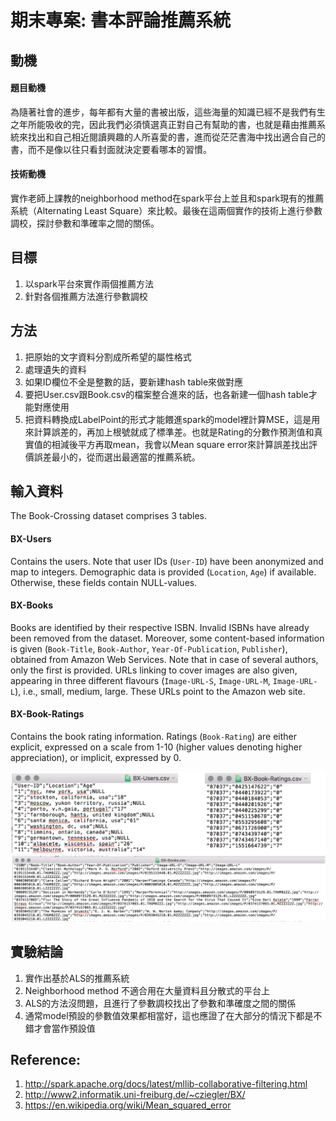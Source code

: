 # 期末專案: 書本評論推薦系統

## 動機

#### 題目動機

為隨著社會的進步，每年都有大量的書被出版，這些海量的知識已經不是我們有生之年所能吸收的完，因此我們必須慎選真正對自己有幫助的書，也就是藉由推薦系統來找出和自己相近閱讀興趣的人所喜愛的書，進而從茫茫書海中找出適合自己的書，而不是像以往只看封面就決定要看哪本的習慣。

#### 技術動機

實作老師上課教的neighborhood method在spark平台上並且和spark現有的推薦系統（Alternating Least Square）來比較。最後在這兩個實作的技術上進行參數調校，探討參數和準確率之間的關係。

## 目標

1. 以spark平台來實作兩個推薦方法
2. 針對各個推薦方法進行參數調校

## 方法

1. 把原始的文字資料分割成所希望的屬性格式
2. 處理遺失的資料
3. 如果ID欄位不全是整數的話，要新建hash table來做對應
4. 要把User.csv跟Book.csv的檔案整合進來的話，也各新建一個hash table才能對應使用
5. 把資料轉換成LabelPoint的形式才能餵進spark的model裡計算MSE，這是用來計算誤差的，再加上根號就成了標準差。也就是Rating的分數作預測值和真實值的相減後平方再取mean，我會以Mean square error來計算誤差找出評價誤差最小的，從而選出最適當的推薦系統。

## 輸入資料

The Book-Crossing dataset comprises 3 tables.

#### BX-Users
Contains the users. Note that user IDs (`User-ID`) have been anonymized and map to integers. Demographic data is provided (`Location`, `Age`) if available. Otherwise, these fields contain NULL-values.

#### BX-Books
Books are identified by their respective ISBN. Invalid ISBNs have already been removed from the dataset. Moreover, some content-based information is given (`Book-Title`, `Book-Author`, `Year-Of-Publication`, `Publisher`), obtained from Amazon Web Services. Note that in case of several authors, only the first is provided. URLs linking to cover images are also given, appearing in three different flavours (`Image-URL-S`, `Image-URL-M`, `Image-URL-L`), i.e., small, medium, large. These URLs point to the Amazon web site.

#### BX-Book-Ratings
Contains the book rating information. Ratings (`Book-Rating`) are either explicit, expressed on a scale from 1-10 (higher values denoting higher appreciation), or implicit, expressed by 0.

![](./bx.png)

## 實驗結論

1. 實作出基於ALS的推薦系統
2. Neighborhood method 不適合用在大量資料且分散式的平台上
3. ALS的方法沒問題，且進行了參數調校找出了參數和準確度之間的關係
4. 通常model預設的參數值效果都相當好，這也應證了在大部分的情況下都是不錯才會當作預設值


## Reference: 
1. http://spark.apache.org/docs/latest/mllib-collaborative-filtering.html
2. http://www2.informatik.uni-freiburg.de/~cziegler/BX/
3. https://en.wikipedia.org/wiki/Mean_squared_error
